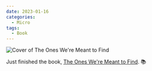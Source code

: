 ```yaml
---
date: 2023-01-16
categories:
  - Micro
tags:
  - Book
---
```


![Cover of The Ones We're Meant to Find](https://i.gr-assets.com/images/S/compressed.photo.goodreads.com/books/1600354627l/54017953.jpg)

Just finished the book, [The Ones We're Meant to Find](https://www.goodreads.com/review/show/5224588404?utm_medium=api&utm_source=rss). 📚